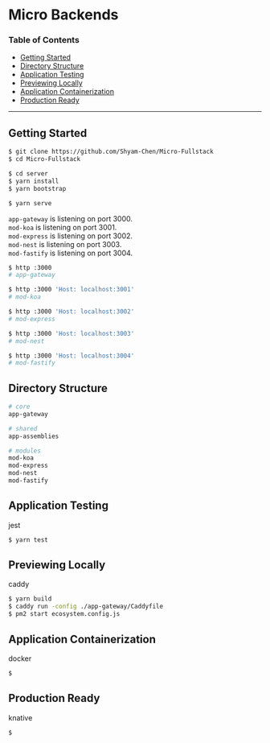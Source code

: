 # Micro Backends

### Table of Contents

- [Getting Started](#getting-started)
- [Directory Structure](#directory-structure)
- [Application Testing](#application-testing)
- [Previewing Locally](#previewing-locally)
- [Application Containerization](#application-containerization)
- [Production Ready](#production-ready)

---

## Getting Started

```sh
$ git clone https://github.com/Shyam-Chen/Micro-Fullstack
$ cd Micro-Fullstack

$ cd server
$ yarn install
$ yarn bootstrap

$ yarn serve
```

`app-gateway` is listening on port 3000.<br>
`mod-koa` is listening on port 3001.<br>
`mod-express` is listening on port 3002.<br>
`mod-nest` is listening on port 3003.<br>
`mod-fastify` is listening on port 3004.

```sh
$ http :3000
# app-gateway

$ http :3000 'Host: localhost:3001'
# mod-koa

$ http :3000 'Host: localhost:3002'
# mod-express

$ http :3000 'Host: localhost:3003'
# mod-nest

$ http :3000 'Host: localhost:3004'
# mod-fastify
```

## Directory Structure

```sh
# core
app-gateway

# shared
app-assemblies

# modules
mod-koa
mod-express
mod-nest
mod-fastify
```

## Application Testing

jest

```sh
$ yarn test
```

## Previewing Locally

caddy

```sh
$ yarn build
$ caddy run -config ./app-gateway/Caddyfile
$ pm2 start ecosystem.config.js
```

## Application Containerization

docker

```sh
$
```

## Production Ready

knative

```sh
$
```
